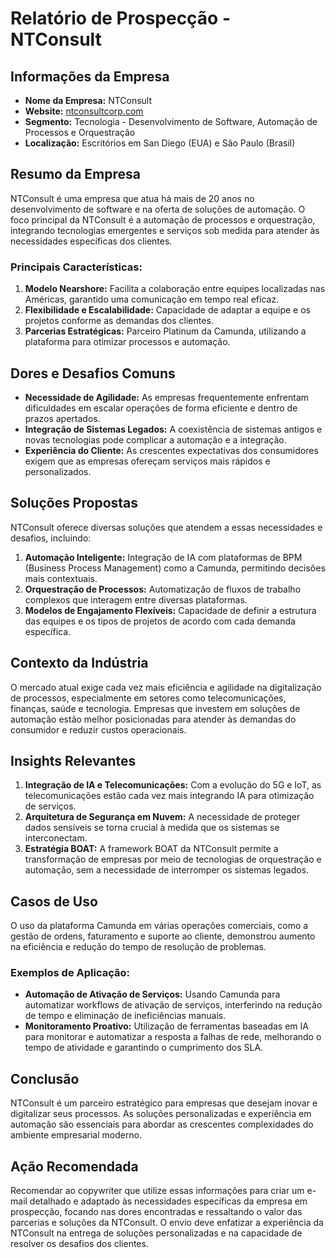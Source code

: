 # Relatório de Prospecção - NTConsult

## Informações da Empresa
- **Nome da Empresa:** NTConsult  
- **Website:** [ntconsultcorp.com](http://www.ntconsultcorp.com)  
- **Segmento:** Tecnologia - Desenvolvimento de Software, Automação de Processos e Orquestração  
- **Localização:** Escritórios em San Diego (EUA) e São Paulo (Brasil)  

## Resumo da Empresa
NTConsult é uma empresa que atua há mais de 20 anos no desenvolvimento de software e na oferta de soluções de automação. O foco principal da NTConsult é a automação de processos e orquestração, integrando tecnologias emergentes e serviços sob medida para atender às necessidades específicas dos clientes.

### Principais Características:
1. **Modelo Nearshore:** Facilita a colaboração entre equipes localizadas nas Américas, garantido uma comunicação em tempo real eficaz.
2. **Flexibilidade e Escalabilidade:** Capacidade de adaptar a equipe e os projetos conforme as demandas dos clientes.
3. **Parcerias Estratégicas:** Parceiro Platinum da Camunda, utilizando a plataforma para otimizar processos e automação.

## Dores e Desafios Comuns
- **Necessidade de Agilidade:** As empresas frequentemente enfrentam dificuldades em escalar operações de forma eficiente e dentro de prazos apertados.
- **Integração de Sistemas Legados:** A coexistência de sistemas antigos e novas tecnologias pode complicar a automação e a integração.
- **Experiência do Cliente:** As crescentes expectativas dos consumidores exigem que as empresas ofereçam serviços mais rápidos e personalizados.

## Soluções Propostas
NTConsult oferece diversas soluções que atendem a essas necessidades e desafios, incluindo:
1. **Automação Inteligente:** Integração de IA com plataformas de BPM (Business Process Management) como a Camunda, permitindo decisões mais contextuais.
2. **Orquestração de Processos:** Automatização de fluxos de trabalho complexos que interagem entre diversas plataformas.
3. **Modelos de Engajamento Flexíveis:** Capacidade de definir a estrutura das equipes e os tipos de projetos de acordo com cada demanda específica.

## Contexto da Indústria
O mercado atual exige cada vez mais eficiência e agilidade na digitalização de processos, especialmente em setores como telecomunicações, finanças, saúde e tecnologia. Empresas que investem em soluções de automação estão melhor posicionadas para atender às demandas do consumidor e reduzir custos operacionais.

## Insights Relevantes
1. **Integração de IA e Telecomunicações:** Com a evolução do 5G e IoT, as telecomunicações estão cada vez mais integrando IA para otimização de serviços.
2. **Arquitetura de Segurança em Nuvem:** A necessidade de proteger dados sensíveis se torna crucial à medida que os sistemas se interconectam.
3. **Estratégia BOAT:** A framework BOAT da NTConsult permite a transformação de empresas por meio de tecnologias de orquestração e automação, sem a necessidade de interromper os sistemas legados.

## Casos de Uso
O uso da plataforma Camunda em várias operações comerciais, como a gestão de ordens, faturamento e suporte ao cliente, demonstrou aumento na eficiência e redução do tempo de resolução de problemas.

### Exemplos de Aplicação:
- **Automação de Ativação de Serviços:** Usando Camunda para automatizar workflows de ativação de serviços, interferindo na redução de tempo e eliminação de ineficiências manuais.
- **Monitoramento Proativo:** Utilização de ferramentas baseadas em IA para monitorar e automatizar a resposta a falhas de rede, melhorando o tempo de atividade e garantindo o cumprimento dos SLA.

## Conclusão
NTConsult é um parceiro estratégico para empresas que desejam inovar e digitalizar seus processos. As soluções personalizadas e experiência em automação são essenciais para abordar as crescentes complexidades do ambiente empresarial moderno.

## Ação Recomendada
Recomendar ao copywriter que utilize essas informações para criar um e-mail detalhado e adaptado às necessidades específicas da empresa em prospecção, focando nas dores encontradas e ressaltando o valor das parcerias e soluções da NTConsult. O envio deve enfatizar a experiência da NTConsult na entrega de soluções personalizadas e na capacidade de resolver os desafios dos clientes.